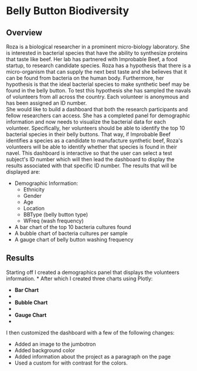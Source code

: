 # Belly Button Biodiversity

## Overview
Roza is a biological researcher in a prominent micro-biology laboratory. She is interested in bacterial species that have the ability to synthesize proteins that taste like beef.
Her lab has partnered with Improbable Beef, a food startup, to research candidate species.
Roza has a hypothesis that there is a micro-organism that can supply the next best taste and she believes that it can be found from bacteria on the human body. 
Furthermore, her hypothesis is that the ideal bacterial species to make synthetic beef may be found in the belly button. 
To test this hypothesis she has sampled the navals of volunteers from all across the country.
Each volunteer is anonymous and has been assigned an ID number.  
She would like to build a dashboard that both the research participants and fellow researchers can access.
She has a completed panel for demographic information and now needs to visualize the bacterial data for each volunteer. 
Specifically, her volunteers should be able to identify the top 10 bacterial species in their belly buttons. 
That way, if Improbable Beef identifies a species as a candidate to manufacture synthetic beef, Roza's volunteers will be able to identify whether that species is found in their navel.
This dashboard is interactive so that the user can select a test subject's ID number which will then lead the dashboard to display the results associated with that specific ID number.
The results that will be displayed are:
* Demographic Information:
  * Ethnicity
  * Gender
  * Age
  * Location
  * BBType (belly button type)
  * WFreq (wash frequency)
* A bar chart of the top 10 bacteria cultures found
* A bubble chart of bacteria cultures per sample
* A gauge chart of belly button washing frequency

## Results
Starting off I created a demographics panel that displays the volunteers information. 
* 
After which I created three charts using Plotly:
* **Bar Chart**
* 
* **Bubble Chart**
*
* **Gauge Chart**
*

I then customized the dashboard with a few of the following changes:
 * Added an image to the jumbotron
 * Added background color
 * Added information about the project as a paragraph on the page
 * Used a custom for with contrast for the colors.
